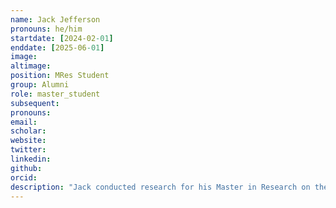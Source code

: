 ```yaml
---
name: Jack Jefferson
pronouns: he/him
startdate: [2024-02-01]
enddate: [2025-06-01]
image: 
altimage: 
position: MRes Student
group: Alumni
role: master_student
subsequent: 
pronouns: 
email: 
scholar:
website:
twitter: 
linkedin: 
github:
orcid:
description: "Jack conducted research for his Master in Research on the effects of pasture management and parasite load on the gastrointestinal microbiomes in lambs. The work was part of collaborative research with Rothamsted Research, with field work conducted at [Rothamsted's North Wyke farm platform](https://www.rothamsted.ac.uk/article/lte-we-trust). His work at Swansea University was supervised by [Dr Tamsyn Uren Webster](https://www.swansea.ac.uk/staff/t.m.urenwebster/) and Konstans."
---
```

